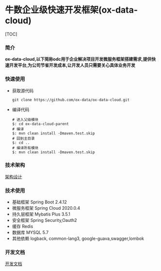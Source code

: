 # 牛数企业级快速开发框架(ox-data-cloud)

[TOC]

### 简介

**ox-data-cloud,以下简称odc用于企业解决项目开发微服务框架搭建需求,提供快速开发平台,为公司节省开发成本,让开发人员只需要关心具体业务开发**

### 快速使用

- 获取源代码

  ```shell
  git clone https://github.com/ox-data/ox-data-cloud.git
  ```

- 编译代码

  ```shell
  # 进入父级模块
  $: cd ox-data-cloud-parent
  # 编译
  $: mvn clean install -Dmaven.test.skip
  # 回到主目录
  $: cd ..
  # 编译所有模块
  $: mvn clean install -Dmaven.test.skip
  ```

### 技术架构

[架构设计](https://bgdj0gqgw8.feishu.cn/mindnotes/bmncnR78tyssUOqd6KMiO7Cneld)

### 技术使用

- 基础框架 Spring Boot 2.4.12
- 微服务框架 Spring Cloud 2020.0.4
- 持久层框架 Mybatis Plus 3.5.1
- 安全框架 Spring Security,Oauth2
- 缓存 Redis
- 数据库 MYSQL 5.7
- 其他依赖 logback, common-lang3, google-guava,swagger,lombok

### 开发文档

[开发文档](https://bgdj0gqgw8.feishu.cn/docs/doccnmJyHjwU7vGpm79xYQ7r001)

